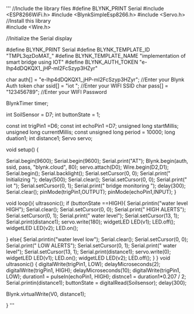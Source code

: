 '''
//Include the library files
#define BLYNK_PRINT Serial
#include <ESP8266WiFi.h>
#include <BlynkSimpleEsp8266.h>
#include <Servo.h> //Install this library  
#include <Wire.h> 

//Initialize the Serial display

#define BLYNK_PRINT Serial
#define BLYNK_TEMPLATE_ID           "TMPL3qzDoMAT_"
#define BLYNK_TEMPLATE_NAME         "implementation of smart bridge using IOT"
#define BLYNK_AUTH_TOKEN            "e-lhp4dDQKQX1_jHP-mI2FcSzyp3HZyr"
 

char auth[] = "e-lhp4dDQKQX1_jHP-mI2FcSzyp3HZyr";  //Enter your Blynk Auth token
char ssid[] = "iot ";  //Enter your WIFI SSID
char pass[] = "123456789";  //Enter your WIFI Password

BlynkTimer timer;


int SoilSensor  = D7;
int buttonState = 1;

const int trigPin1 =D6;
const int echoPin1 =D7;
unsigned  long startMillis;
unsigned  long  currentMillis;
const unsigned long period = 10000;
long duation1;
int distance1;
Servo servo;

void setup() {

  Serial.begin(9600);
  Serial.begin(9600);
  Serial.print("AT");
  Blynk.begin(auth, ssid, pass, "blynk.cloud", 80);
  servo.attach(D0);
  Wire.begin(D2,D1);
  Serial.begin();
  Serial.backlight();
   Serial.setCursor(0, 0);
   Serial.print("  Initializing  ");
   delay(500);
   Serial.clear();
    Serial.setCursor(0, 0);
   Serial.print("  iot  ");
   Serial.setCursor(0, 1);
    Serial.print("  bridge monitoring  ");
   delay(300);
   Serial.clear();
   pinMode(trigPin1,OUTPUT);
   pinMode(echoPin1,INPUT);
}

void loop(){
  ultrasonic();
  if (buttonState ==HIGH){
    Serial.printin("water level HIGH");
    Serial.clear();
    Serial.setCursor(0, 0);
    Serial.print(" HIGH ALERTS");
    Serial.setCursor(0, 1);
    Serial.print(" water level");
    Serial.setCursor(13, 1);
    Serial.print(distance1);
    servo.write(180);
    widgetLED LED(v1);
    LED.off();
    widgetLED LED(v2);
    LED.on();

  } else{
    Serial.printin("water level low");
    Serial.clear();
     Serial.setCursor(0, 0);
    Serial.print(" LOW ALERTS");
    Serial.setCursor(0, 1);
    Serial.print(" water level");
    Serial.setCursor(13, 1);
    Serial.print(distance1);
    servo.write(0);
    widgetLED LED(v1);
    LED.on();
    widgetLED LED(v2);
    LED.off();
  }
  }
  void ultrasonic() {
  digitalWrite(trigPin1, LOW);
  delayMicroseconds(2);
  digitalWrite(trigPin1, HIGH);
  delayMicroseconds(10);
  digitalWrite(trigPin1, LOW);
  duration1 = pulseIn(echoPin1, HIGH);
  distnce1  = duration1*0.207 / 2;
  Serial.printin(distance1);
  buttonState = digitalRead(Soilsensor);
  delay(300);

  Blynk.virtualWrite(V0, distance1);

 
}
'''
